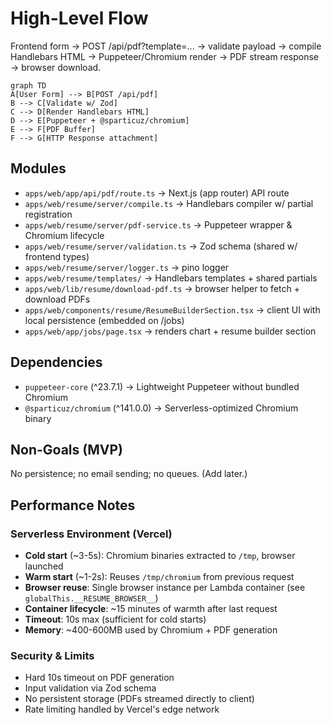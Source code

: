 # High-Level Flow

Frontend form → POST /api/pdf?template=... → validate payload → compile Handlebars HTML → Puppeteer/Chromium render → PDF stream response → browser download.

```mermaid
graph TD
A[User Form] --> B[POST /api/pdf]
B --> C[Validate w/ Zod]
C --> D[Render Handlebars HTML]
D --> E[Puppeteer + @sparticuz/chromium]
E --> F[PDF Buffer]
F --> G[HTTP Response attachment]
```

## Modules

- `apps/web/app/api/pdf/route.ts` → Next.js (app router) API route
- `apps/web/resume/server/compile.ts` → Handlebars compiler w/ partial registration
- `apps/web/resume/server/pdf-service.ts` → Puppeteer wrapper & Chromium lifecycle
- `apps/web/resume/server/validation.ts` → Zod schema (shared w/ frontend types)
- `apps/web/resume/server/logger.ts` → pino logger
- `apps/web/resume/templates/` → Handlebars templates + shared partials
- `apps/web/lib/resume/download-pdf.ts` → browser helper to fetch + download PDFs
- `apps/web/components/resume/ResumeBuilderSection.tsx` → client UI with local persistence (embedded on /jobs)
- `apps/web/app/jobs/page.tsx` → renders chart + resume builder section

## Dependencies

- `puppeteer-core` (^23.7.1) → Lightweight Puppeteer without bundled Chromium
- `@sparticuz/chromium` (^141.0.0) → Serverless-optimized Chromium binary

## Non-Goals (MVP)

No persistence; no email sending; no queues. (Add later.)

## Performance Notes

### Serverless Environment (Vercel)

- **Cold start** (~3-5s): Chromium binaries extracted to `/tmp`, browser launched
- **Warm start** (~1-2s): Reuses `/tmp/chromium` from previous request
- **Browser reuse**: Single browser instance per Lambda container (see `globalThis.__RESUME_BROWSER__`)
- **Container lifecycle**: ~15 minutes of warmth after last request
- **Timeout**: 10s max (sufficient for cold starts)
- **Memory**: ~400-600MB used by Chromium + PDF generation

### Security & Limits

- Hard 10s timeout on PDF generation
- Input validation via Zod schema
- No persistent storage (PDFs streamed directly to client)
- Rate limiting handled by Vercel's edge network
